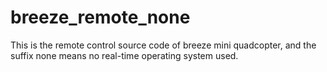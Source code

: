 # breeze_remote_none

This is the remote control source code of breeze mini quadcopter, and the suffix
none means no real-time operating system used.
